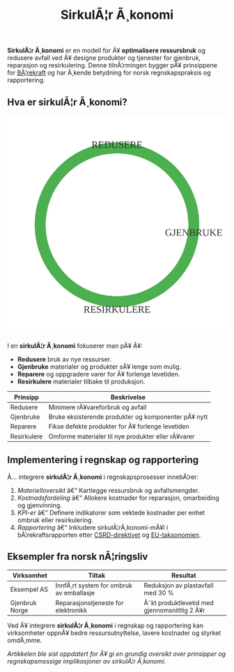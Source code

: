 ﻿---
title: "SirkulÃ¦r Ã¸konomi"
meta_title: "SirkulÃ¦r Ã¸konomi"
meta_description: '**SirkulÃ¦r Ã¸konomi** er en modell for Ã¥ **optimalisere ressursbruk** og redusere avfall ved Ã¥ designe produkter og tjenester for gjenbruk, reparasjon og res...'
slug: sirkulaer-okonomi
type: blog
layout: pages/single
---

**SirkulÃ¦r Ã¸konomi** er en modell for Ã¥ **optimalisere ressursbruk** og redusere avfall ved Ã¥ designe produkter og tjenester for gjenbruk, reparasjon og resirkulering. Denne tilnÃ¦rmingen bygger pÃ¥ prinsippene for [BÃ¦rekraft](/blogs/regnskap/baerekraft "BÃ¦rekraft i Regnskap: En Komplett Guide til BÃ¦rekraft og BÃ¦rekraftsrapportering") og har Ã¸kende betydning for norsk regnskapspraksis og rapportering.

## Hva er sirkulÃ¦r Ã¸konomi?

![SirkulÃ¦r Ã˜konomi Syklus](circular-economy-cycle.svg)

I en **sirkulÃ¦r Ã¸konomi** fokuserer man pÃ¥ Ã¥:

* **Redusere** bruk av nye ressurser.
* **Gjenbruke** materialer og produkter sÃ¥ lenge som mulig.
* **Reparere** og oppgradere varer for Ã¥ forlenge levetiden.
* **Resirkulere** materialer tilbake til produksjon.

| Prinsipp    | Beskrivelse                                          |
|-------------|------------------------------------------------------|
| Redusere    | Minimere rÃ¥vareforbruk og avfall                     |
| Gjenbruke   | Bruke eksisterende produkter og komponenter pÃ¥ nytt   |
| Reparere    | Fikse defekte produkter for Ã¥ forlenge levetiden      |
| Resirkulere | Omforme materialer til nye produkter eller rÃ¥varer    |

## Implementering i regnskap og rapportering

Ã… integrere **sirkulÃ¦r Ã¸konomi** i regnskapsprosesser innebÃ¦rer:

1. *Materielloversikt* â€“ Kartlegge ressursbruk og avfallsmengder.
2. *Kostnadsfordeling* â€“ Allokere kostnader for reparasjon, omarbeiding og gjenvinning.
3. *KPI-er* â€“ Definere indikatorer som vektede kostnader per enhet ombruk eller resirkulering.
4. *Rapportering* â€“ Inkludere sirkulÃ¦rÃ¸konomi-mÃ¥l i bÃ¦rekraftsrapporten etter [CSRD-direktivet](/blogs/regnskap/hva-er-csrd "Hva er CSRD? Corporate Sustainability Reporting Directive - Komplett Guide") og [EU-taksonomien](/blogs/regnskap/hva-er-eu-taksonomien "Hva er EU-taksonomien? Komplett Guide til EUs Klassifiseringssystem for BÃ¦rekraftige Aktiviteter").

## Eksempler fra norsk nÃ¦ringsliv

| Virksomhet     | Tiltak                                    | Resultat                                  |
|----------------|-------------------------------------------|-------------------------------------------|
| Eksempel AS    | InnfÃ¸rt system for ombruk av emballasje   | Reduksjon av plastavfall med 30 %         |
| Gjenbruk Norge | Reparasjonstjeneste for elektronikk       | Ã˜kt produktlevetid med gjennomsnittlig 2 Ã¥r |

Ved Ã¥ integrere **sirkulÃ¦r Ã¸konomi** i regnskap og rapportering kan virksomheter oppnÃ¥ bedre ressursutnyttelse, lavere kostnader og styrket omdÃ¸mme.

*Artikkelen ble sist oppdatert for Ã¥ gi en grundig oversikt over prinsipper og regnskapsmessige implikasjoner av sirkulÃ¦r Ã¸konomi.*
